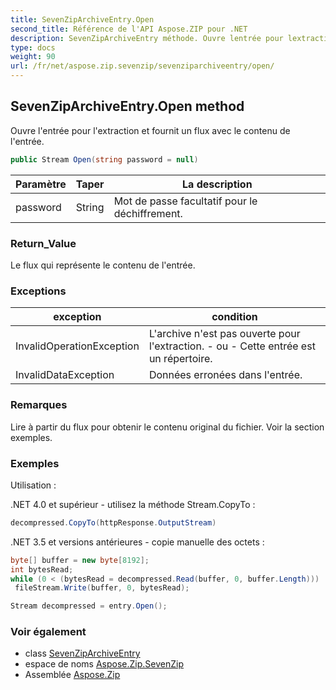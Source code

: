 ```yaml
---
title: SevenZipArchiveEntry.Open
second_title: Référence de l'API Aspose.ZIP pour .NET
description: SevenZipArchiveEntry méthode. Ouvre lentrée pour lextraction et fournit un flux avec le contenu de lentrée.
type: docs
weight: 90
url: /fr/net/aspose.zip.sevenzip/sevenziparchiveentry/open/
---
```

## SevenZipArchiveEntry.Open method

Ouvre l'entrée pour l'extraction et fournit un flux avec le contenu de l'entrée.

```csharp
public Stream Open(string password = null)
```

| Paramètre | Taper | La description |
| --- | --- | --- |
| password | String | Mot de passe facultatif pour le déchiffrement. |

### Return_Value

Le flux qui représente le contenu de l'entrée.

### Exceptions

| exception | condition |
| --- | --- |
| InvalidOperationException | L'archive n'est pas ouverte pour l'extraction. - ou - Cette entrée est un répertoire. |
| InvalidDataException | Données erronées dans l'entrée. |

### Remarques

Lire à partir du flux pour obtenir le contenu original du fichier. Voir la section exemples.

### Exemples

Utilisation :

.NET 4.0 et supérieur - utilisez la méthode Stream.CopyTo :

```csharp
decompressed.CopyTo(httpResponse.OutputStream)
```

.NET 3.5 et versions antérieures - copie manuelle des octets :

```csharp
byte[] buffer = new byte[8192];
int bytesRead;
while (0 < (bytesRead = decompressed.Read(buffer, 0, buffer.Length)))
 fileStream.Write(buffer, 0, bytesRead);
```

```csharp
Stream decompressed = entry.Open();
```

### Voir également

* class [SevenZipArchiveEntry](../)
* espace de noms [Aspose.Zip.SevenZip](../../sevenziparchiveentry/)
* Assemblée [Aspose.Zip](../../../)


